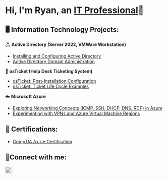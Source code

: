 <h1>Hi, I'm Ryan, an <a href="https://www.linkedin.com/in/rcmallory/">IT Professional</a>👋</h1>

<h2>🖥️ Information Technology Projects:</h2>

</a>🖧 <b>Active Directory (Server 2022, VMWare Workstation)</b>
  - [Installing and Configuring Active Directory](https://github.com/ryanmallory/active-directory-setup)
  - [Active Directory Domain Administration](https://github.com/ryanmallory/AD-applications)

</a>🎫 <b>osTicket (Help Desk Ticketing System)</b>
  - [osTicket: Post-Installation Configuration](https://github.com/ryanmallory/osticket-config)
  - [osTicket: Ticket Life Cycle Examples](https://github.com/ryanmallory/osticket-life-cycle)

</a>☁️ <b>Microsoft Azure</b>
  - [Exploring Networking Concepts (ICMP, SSH, DHCP, DNS, RDP) in Azure](https://github.com/ryanmallory/azure-network-protocols)
  - [Experimenting with VPNs and Azure Virtual Machine Regions](https://github.com/ryanmallory/azure-vpn-lab)

<h2>📄 Certifications:</h2>

- [CompTIA A+ ce Certification](https://www.credly.com/badges/9a9c879e-6fc7-4b5b-a3b2-10850aecd3a3/public_url)

<h2>🤳Connect with me:</h2>

[<img align="left" alt="Josh | LinkedIn" width="22px" src="https://cdn.jsdelivr.net/npm/simple-icons@v3/icons/linkedin.svg" />][linkedin]

[linkedin]: https://www.linkedin.com/in/rcmallory/
